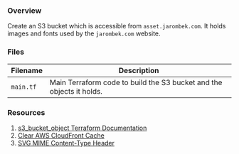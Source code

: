 ### Overview

Create an S3 bucket which is accessible from `asset.jarombek.com`.  It holds images and fonts used by the `jarombek.com` 
website.

### Files

| Filename            | Description                                                                             |
|---------------------|-----------------------------------------------------------------------------------------|
| `main.tf`           | Main Terraform code to build the S3 bucket and the objects it holds.                    |

### Resources

1) [s3_bucket_object Terraform Documentation](https://www.terraform.io/docs/providers/aws/r/s3_bucket_object.html)
2) [Clear AWS CloudFront Cache](http://www.technowise.in/2012/09/clear-cache-from-amazon-cloudfront-aws.html)
3) [SVG MIME Content-Type Header](https://css-tricks.com/snippets/htaccess/serve-svg-correct-content-type/)